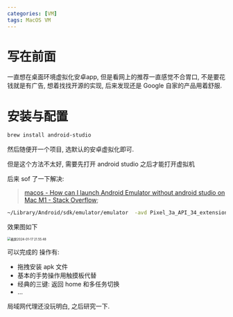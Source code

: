 ```yaml
---
categories: [VM]
tags: MacOS VM
---
```


# 写在前面

一直想在桌面环境虚拟化安卓app, 但是看网上的推荐一直感觉不合胃口, 不是要花钱就是有广告, 想着找找开源的实现, 后来发现还是 Google 自家的产品用着舒服.

# 安装与配置

```bash
brew install android-studio
```

然后随便开一个项目, 选默认的安卓虚拟化即可.

但是这个方法不太好, 需要先打开 android studio 之后才能打开虚拟机

后来 sof 了一下解决:

>   [macos - How can I launch Android Emulator without android studio on Mac M1 - Stack Overflow](https://stackoverflow.com/questions/71015608/how-can-i-launch-android-emulator-without-android-studio-on-mac-m1);

```bash
~/Library/Android/sdk/emulator/emulator  -avd Pixel_3a_API_34_extension_level_7_arm64-v8a
```

效果图如下

<img src="https://cdn.jsdelivr.net/gh/zorchp/blogimage/截屏2024-01-17 21.55.48.jpg" alt="截屏2024-01-17 21.55.48" style="zoom:50%;" />

可以完成的 操作有: 

-   拖拽安装 apk 文件
-   基本的手势操作用触摸板代替
-   经典的三键: 返回 home 和多任务切换
-   ...

局域网代理还没玩明白, 之后研究一下. 
